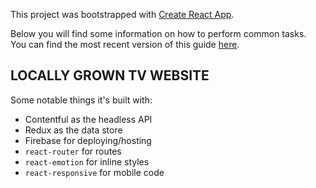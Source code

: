 This project was bootstrapped with [Create React App](https://github.com/facebookincubator/create-react-app).

Below you will find some information on how to perform common tasks.<br>
You can find the most recent version of this guide [here](https://github.com/facebookincubator/create-react-app/blob/master/packages/react-scripts/template/README.md).

## LOCALLY GROWN TV WEBSITE

Some notable things it's built with:

- Contentful as the headless API
- Redux as the data store
- Firebase for deploying/hosting
- `react-router` for routes
- `react-emotion` for inline styles
- `react-responsive` for mobile code
